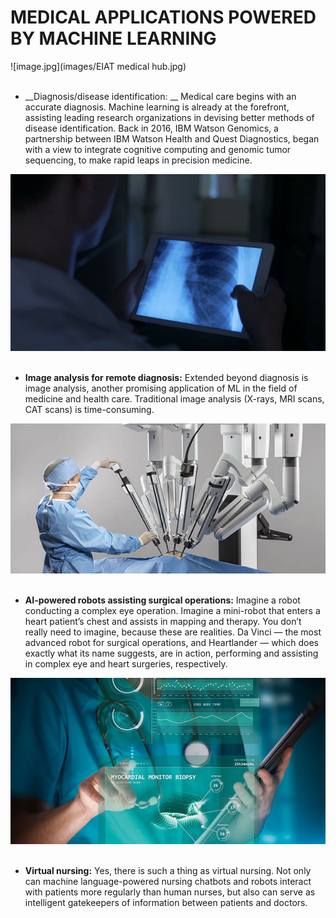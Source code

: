 # MEDICAL APPLICATIONS POWERED BY MACHINE LEARNING

![image.jpg](images/EIAT medical hub.jpg)<br><br>
* __Diagnosis/disease identification: __
Medical care begins with an accurate diagnosis. Machine learning is already at the forefront, assisting leading research organizations in devising better methods of disease identification. Back in 2016, IBM Watson Genomics, a partnership between IBM Watson Health and Quest Diagnostics, began with a view to integrate cognitive computing and genomic tumor sequencing, to make rapid leaps in precision medicine.

![image.jpg](images/hgdy.png)<br><br>
* __Image analysis for remote diagnosis:__
Extended beyond diagnosis is image analysis, another promising application of ML in the field of medicine and health care. Traditional image analysis (X-rays, MRI scans, CAT scans) is time-consuming. 

![image.jpg](images/robotic-xi-system-teaser.jpg)<br><br>
* __AI-powered robots assisting surgical operations:__
Imagine a robot conducting a complex eye operation. Imagine a mini-robot that enters a heart patient’s chest and assists in mapping and therapy. You don’t really need to imagine, because these are realities. Da Vinci — the most advanced robot for surgical operations, and Heartlander — which does exactly what its name suggests, are in action, performing and assisting in complex eye and heart surgeries, respectively.

![image.jpg](images/cu-blog-virtual-simulation-fb.jpg)<br><br>
* __Virtual nursing:__
Yes, there is such a thing as virtual nursing. Not only can machine language-powered nursing chatbots and robots interact with patients more regularly than human nurses, but also can serve as intelligent gatekeepers of information between patients and doctors.
